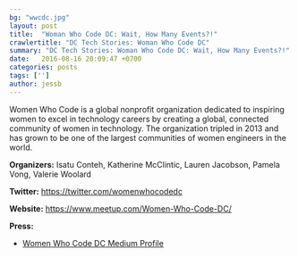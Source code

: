 ```yaml
---
bg: "wwcdc.jpg"
layout: post
title:  "Woman Who Code DC: Wait, How Many Events?!"
crawlertitle: "DC Tech Stories: Woman Who Code DC"
summary: "DC Tech Stories: Woman Who Code DC: Wait, How Many Events?!"
date:   2016-08-16 20:09:47 +0700
categories: posts
tags: ['']
author: jessb
---
```


<p class="no-margin">Women Who Code is a global nonprofit organization dedicated to inspiring women to excel in technology careers by creating a global, connected community of women in technology. The organization tripled in 2013 and has grown to be one of the largest communities of women engineers in the world.</p>

<p><strong>Organizers:</strong> Isatu Conteh, Katherine McClintic, Lauren Jacobson, Pamela Vong, Valerie Woolard</p>
<p><strong>Twitter:</strong> <a href="https://twitter.com/womenwhocodedc ">https://twitter.com/womenwhocodedc  </a></p> 
<p><strong>Website:</strong> <a href="https://www.meetup.com/Women-Who-Code-DC/">https://www.meetup.com/Women-Who-Code-DC/</a></p>
<p><strong>Press:</strong>
    <ul class="no-bullets">
    <li><a class="red"  href=" https://medium.com/@WomenWhoCodeDC">Women Who Code DC Medium Profile</a></li>
    </ul> 
</p>
